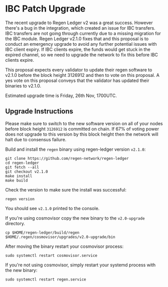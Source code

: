 # IBC Patch Upgrade

The recent upgrade to Regen Ledger v2 was a great success. However there's a bug in the integration, which created an issue for IBC transfers. IBC transfers are not going through currently due to a missing migration for the IBC module. Regen Ledger v2.1.0 fixes that and this proposal is to conduct an emergency upgrade to avoid any further potential issues with IBC client expiry. If IBC clients expire, the funds would get stuck in the expired channel, so we need to upgrade the network to fix this before IBC clients expire.

This proposal expects every validator to update their regen software to v2.1.0 before the block height 3126912 and then to vote on this proposal. A yes vote on this proposal conveys that the validator has updated their binaries to v2.1.0.

Estimated upgrade time is Friday, 26th Nov, 1700UTC.

## Upgrade Instructions

Please make sure to switch to the new software version on all of your nodes before block height `3126912` is committed on chain. If 67% of voting power does not upgrade to this version by this block height then the network will halt due to consensus failure.

Build and install the `regen` binary using regen-ledger version `v2.1.0`:

```
git clone https://github.com/regen-network/regen-ledger
cd regen-ledger
git fetch --all
git checkout v2.1.0
make install
make build
```

Check the version to make sure the install was successful:

```
regen version
```

You should see `v2.1.0` printed to the console.

If you're using cosmovisor copy the new binary to the `v2.0-upgrade` directory.
    
```
cp $HOME/regen-ledger/build/regen $HOME/.regen/cosmovisor/upgrades/v2.0-upgrade/bin
```

After moving the binary restart your cosmovisor process:

```
sudo systemctl restart cosmovisor.service
```

If you're not using cosmovisor, simply restart your systemd process with the new binary:

```
sudo systemctl restart regen.service
```